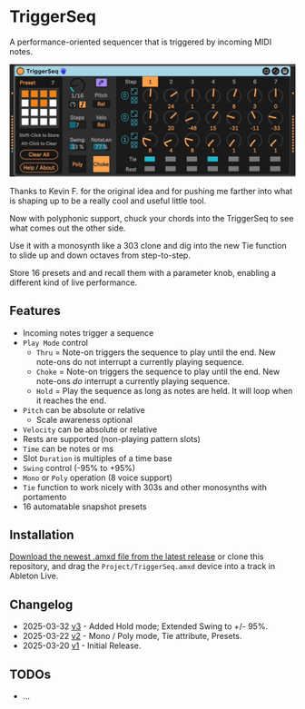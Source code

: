 # TriggerSeq

A performance-oriented sequencer that is triggered by incoming MIDI notes.

![How it looks](images/device.gif)

Thanks to Kevin F. for the original idea and for pushing me farther into what is shaping up to be a really cool and useful little tool.

Now with polyphonic support, chuck your chords into the TriggerSeq to see what comes out the other side.

Use it with a monosynth like a 303 clone and dig into the new Tie function to slide up and down octaves from step-to-step.

Store 16 presets and and recall them with a parameter knob, enabling a different kind of live performance.

## Features
- Incoming notes trigger a sequence
- `Play Mode` control
    - `Thru` = Note-on triggers the sequence to play until the end. New note-ons do not interrupt a currently playing sequence.
    - `Choke` = Note-on triggers the sequence to play until the end. New note-ons _do_ interrupt a currently playing sequence.
    - `Hold` = Play the sequence as long as notes are held. It will loop when it reaches the end.
- `Pitch` can be absolute or relative
  - Scale awareness optional
- `Velocity` can be absolute or relative
- Rests are supported (non-playing pattern slots)
- `Time` can be notes or ms
- Slot `Duration` is multiples of a time base
- `Swing` control (-95% to +95%)
- `Mono` or `Poly` operation (8 voice support)
- `Tie` function to work nicely with 303s and other monosynths with portamento
- 16 automatable snapshot presets


## Installation

[Download the newest .amxd file from the latest release](https://github.com/zsteinkamp/m4l-TriggerSeq/releases) or clone this repository, and drag the `Project/TriggerSeq.amxd` device into a track in Ableton Live.

## Changelog

- 2025-03-32 [v3](https://github.com/zsteinkamp/m4l-TriggerSeq/releases/download/v3/TriggerSeq-v3.amxd) - Added Hold mode; Extended Swing to +/- 95%.
- 2025-03-22 [v2](https://github.com/zsteinkamp/m4l-TriggerSeq/releases/download/v2/TriggerSeq-v2.amxd) - Mono / Poly mode, Tie attribute, Presets.
- 2025-03-20 [v1](https://github.com/zsteinkamp/m4l-TriggerSeq/releases/download/v1/TriggerSeq-v1.amxd) - Initial Release.

## TODOs

- ...
